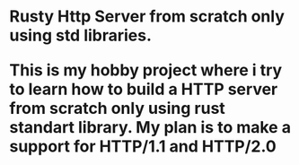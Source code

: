 <h1> Rusty Http Server from scratch only using std libraries.

<p> This is my hobby project where i try to learn how to build a HTTP server from scratch only using rust standart library. My plan is to make a support for HTTP/1.1 and HTTP/2.0